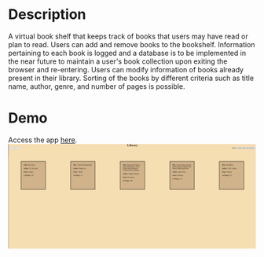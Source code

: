 # Description
A virtual book shelf that keeps track of books that users may have read or plan to read.
Users can add and remove books to the bookshelf. Information pertaining to each book is logged and a database is to be implemented in the near future to maintain
a user's book collection upon exiting the browser and re-entering. Users can modify information of books already present in their library. Sorting of the books by different criteria such as title name, author, genre, and number 
of pages is possible.

# Demo
Access the app [here](https://alansimon816.github.io/Library/).
![demo](Animation.gif)
